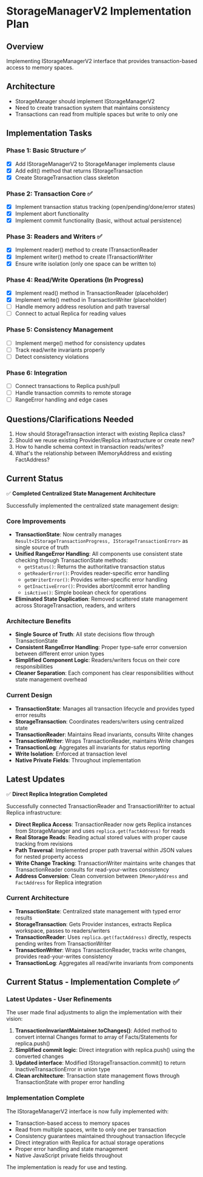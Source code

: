 # StorageManagerV2 Implementation Plan

## Overview

Implementing IStorageManagerV2 interface that provides transaction-based access to memory spaces.

## Architecture

- StorageManager should implement IStorageManagerV2
- Need to create transaction system that maintains consistency
- Transactions can read from multiple spaces but write to only one

## Implementation Tasks

### Phase 1: Basic Structure ✅

- [x] Add IStorageManagerV2 to StorageManager implements clause
- [x] Add edit() method that returns IStorageTransaction
- [x] Create StorageTransaction class skeleton

### Phase 2: Transaction Core ✅

- [x] Implement transaction status tracking (open/pending/done/error states)
- [x] Implement abort functionality
- [x] Implement commit functionality (basic, without actual persistence)

### Phase 3: Readers and Writers ✅

- [x] Implement reader() method to create ITransactionReader
- [x] Implement writer() method to create ITransactionWriter
- [x] Ensure write isolation (only one space can be written to)

### Phase 4: Read/Write Operations (In Progress)

- [x] Implement read() method in TransactionReader (placeholder)
- [x] Implement write() method in TransactionWriter (placeholder)
- [ ] Handle memory address resolution and path traversal
- [ ] Connect to actual Replica for reading values

### Phase 5: Consistency Management

- [ ] Implement merge() method for consistency updates
- [ ] Track read/write invariants properly
- [ ] Detect consistency violations

### Phase 6: Integration

- [ ] Connect transactions to Replica push/pull
- [ ] Handle transaction commits to remote storage
- [ ] RangeError handling and edge cases

## Questions/Clarifications Needed

1. How should StorageTransaction interact with existing Replica class?
2. Should we reuse existing Provider/Replica infrastructure or create new?
3. How to handle schema context in transaction reads/writes?
4. What's the relationship between IMemoryAddress and existing FactAddress?

## Current Status

✅ **Completed Centralized State Management Architecture**

Successfully implemented the centralized state management design:

### **Core Improvements**

- **TransactionState**: Now centrally manages `Result<IStorageTransactionProgress, IStorageTransactionError>` as single source of truth
- **Unified RangeError Handling**: All components use consistent state checking through TransactionState methods:
  - `getStatus()`: Returns the authoritative transaction status
  - `getReaderError()`: Provides reader-specific error handling
  - `getWriterError()`: Provides writer-specific error handling  
  - `getInactiveError()`: Provides abort/commit error handling
  - `isActive()`: Simple boolean check for operations
- **Eliminated State Duplication**: Removed scattered state management across StorageTransaction, readers, and writers

### **Architecture Benefits**

- **Single Source of Truth**: All state decisions flow through TransactionState
- **Consistent RangeError Handling**: Proper type-safe error conversion between different error union types
- **Simplified Component Logic**: Readers/writers focus on their core responsibilities
- **Cleaner Separation**: Each component has clear responsibilities without state management overhead

### **Current Design**

- **TransactionState**: Manages all transaction lifecycle and provides typed error results
- **StorageTransaction**: Coordinates readers/writers using centralized state
- **TransactionReader**: Maintains Read invariants, consults Write changes
- **TransactionWriter**: Wraps TransactionReader, maintains Write changes
- **TransactionLog**: Aggregates all invariants for status reporting
- **Write Isolation**: Enforced at transaction level
- **Native Private Fields**: Throughout implementation

## Latest Updates

✅ **Direct Replica Integration Completed**

Successfully connected TransactionReader and TransactionWriter to actual Replica infrastructure:

- **Direct Replica Access**: TransactionReader now gets Replica instances from StorageManager and uses `replica.get(factAddress)` for reads
- **Real Storage Reads**: Reading actual stored values with proper cause tracking from revisions
- **Path Traversal**: Implemented proper path traversal within JSON values for nested property access
- **Write Change Tracking**: TransactionWriter maintains write changes that TransactionReader consults for read-your-writes consistency
- **Address Conversion**: Clean conversion between `IMemoryAddress` and `FactAddress` for Replica integration

### **Current Architecture**

- **TransactionState**: Centralized state management with typed error results
- **StorageTransaction**: Gets Provider instances, extracts Replica workspace, passes to readers/writers
- **TransactionReader**: Uses `replica.get(factAddress)` directly, respects pending writes from TransactionWriter
- **TransactionWriter**: Wraps TransactionReader, tracks write changes, provides read-your-writes consistency
- **TransactionLog**: Aggregates all read/write invariants from components

## Current Status - Implementation Complete ✅

### Latest Updates - User Refinements

The user made final adjustments to align the implementation with their vision:

1. **TransactionInvariantMaintainer.toChanges()**: Added method to convert internal Changes format to array of Facts/Statements for replica.push()
2. **Simplified commit logic**: Direct integration with replica.push() using the converted changes
3. **Updated interface**: Modified IStorageTransaction.commit() to return InactiveTransactionError in union type
4. **Clean architecture**: Transaction state management flows through TransactionState with proper error handling

### Implementation Complete

The IStorageManagerV2 interface is now fully implemented with:

- Transaction-based access to memory spaces
- Read from multiple spaces, write to only one per transaction
- Consistency guarantees maintained throughout transaction lifecycle
- Direct integration with Replica for actual storage operations
- Proper error handling and state management
- Native JavaScript private fields throughout

The implementation is ready for use and testing.
